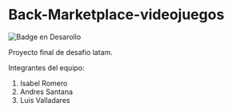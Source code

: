 # Back-Marketplace-videojuegos
![Badge en Desarollo](https://img.shields.io/badge/STATUS-EN%20DESAROLLO-green)

Proyecto final de desafio latam.

Integrantes del equipo:

1. Isabel Romero
2. Andres Santana
3. Luis Valladares
